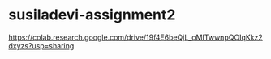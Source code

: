 # susiladevi-assignment2
https://colab.research.google.com/drive/19f4E6beQjL_oMITwwnpQOIqKkz2dxyzs?usp=sharing
